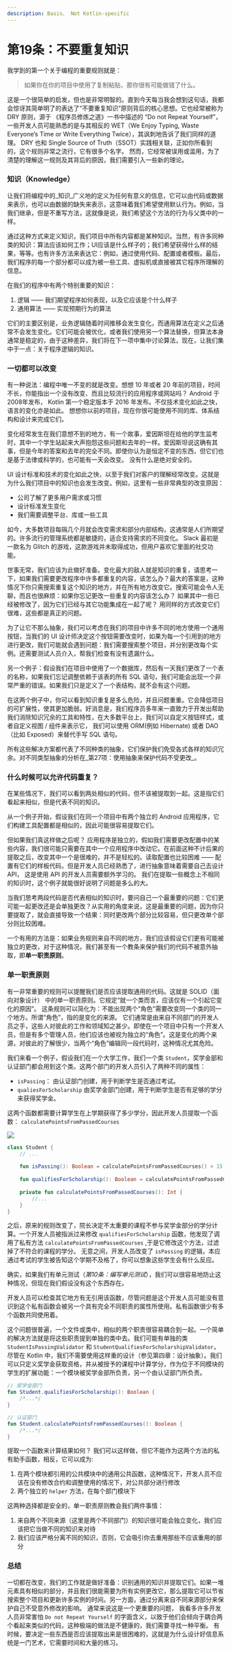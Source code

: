 ```yaml
---
description: Basis、 Not Kotlin-specific
---
```


# 第19条：不要重复知识

我学到的第一个关于编程的重要规则就是：

> 如果你在你的项目中使用了复制粘贴，那你很有可能做错了什么。

这是一个很简单的启发，但也是非常明智的。直到今天每当我会想到这句话，我都会惊讶其简单明了的表达了“不要重复知识”原则背后的核心思想。它也经常被称为 DRY 原则，源于 《程序员修炼之道》一书中描述的 “Do not Repeat Yourself”，一些开发人员可能熟悉的是与其相反的 WET（We Enjoy Typing, Waste Everyone’s Time or Write Everything Twice），其讽刺地告诉了我们同样的道理。 DRY 也和 Single Source of Truth（SSOT）实践相关联，正如你所看到的，这个规则非常之流行，它有很多个名字。 然而，它经常被误用或滥用，为了清楚的理解这一规则及其背后的原因，我们需要引入一些新的理论。

### 知识（Knowledge）

让我们将编程中的_知识_广义地的定义为任何有意义的信息，它可以由代码或数据来表示，也可以由数据的缺失来表示，这意味着我们希望使用默认行为。例如，当我们继承，但是不重写方法，这就像是说，我们希望这个方法的行为与父类中的一样。

通过这种方式来定义知识，我们项目中所有内容都是某种知识。当然，有许多同种类的知识：算法应该如何工作；UI应该是什么样子的；我们希望获得什么样的结果，等等。也有许多方法来表达它：例如，通过使用代码、配置或者模板。最后，我们程序的每一个部分都可以成为被一些工具、虚拟机或直接被其它程序所理解的信息。

在我们的程序中有两个特别重要的知识：

1. 逻辑 —— 我们期望程序如何表现，以及它应该是个什么样子
2. 通用算法 —— 实现预期行为的算法

它们的主要区别是，业务逻辑随着时间推移会发生变化，而通用算法在定义之后通常不会发生变化。它们可能会被优化，或者我们使用另一个算法替换，但算法本身通常是稳定的，由于这种差异，我们将在下一项中集中讨论算法，现在，让我们集中于一点：关于程序逻辑的知识。

### 一切都可以改变

有一种说法：编程中唯一不变的就是改变。想想 10 年或者 20 年前的项目，时间不长，你能指出一个没有改变、而且比较流行的应用程序或网站吗？ Android 于2008年发布， Kotlin 第一个稳定版本于 2016 年发布。不仅技术变化如此之快，语言的变化亦是如此。 想想你以前的项目，现在你很可能使用不同的库、体系结构和设计来完成它们。

变化经常发生在我们意想不到的地方，有一个故事，爱因斯坦在给他的学生监考时，其中一个学生站起来大声抱怨这些问题和去年的一样。爱因斯坦说这确有其事，但是今年的答案和去年的完全不同。即使你认为是恒定不变的东西，但它们也是基于法律或科学的，也可能有一天会改变。 没有什么是绝对安全的。

UI 设计标准和技术的变化如此之快，以至于我们对客户的理解经常改变。这就是为什么我们项目中的知识也会发生改变。例如，这里有一些非常典型的改变原因：

* 公司了解了更多用户需求或习惯
* 设计标准发生变化
* 我们需要调整平台、库或一些工具

如今，大多数项目每隔几个月就会改变需求和部分内部结构，这通常是人们所期望的。许多流行的管理系统都是敏捷的，适合支持需求的不同变化。 Slack 最初是一款名为 Glitch 的游戏，这款游戏并未取得成功，但用户喜欢它里面的社交功能。

世事无常，我们应该为此做好准备。变化最大的敌人就是知识的重复，请思考一下，如果我们需要更改程序中许多都重复的内容，该怎么办？最大的答案是，这种情况下你只需搜索重复这个知识的地方，并在所有地方改变它。搜索可能会令人无聊，而且也很麻烦：如果你忘记更改一些重复的内容该怎么办？ 如果其中一些已经被修改了，因为它们已经与其它功能集成在一起了呢？ 用同样的方式改变它们很难，这些都是真正的问题。

&#x20;为了让它不那么抽象，我们可以考虑在我们的项目中许多不同的地方使用一个通用按钮，当我们的 UI 设计师决定这个按钮需要改变时，如果为每一个引用到的地方进行更改，我们可能就会遇到问题：我们需要搜索整个项目，并分别更改每个实例。还需要测试人员介入，帮我们检查有没有遗漏什么。

另一个例子：假设我们在项目中使用了一个数据库，然后有一天我们更改了一个表的名称，如果我们忘记调整依赖于该表的所有 SQL 语句，我们可能会出现一个非常严重的错误。如果我们只是定义了一个表结构，就不会有这个问题。

在这两个例子中，你可以看到知识重复是多么危险，并且问题重重。它会降低项目的可扩展性，使其更加脆弱。好消息是，我们程序员多年来一直致力于开发出帮助我们消除知识冗余的工具和特性，在大多数平台上，我们可以自定义按钮样式，或者自定义视图 / 组件来表示它， 我们可以使用 ORM(例如 Hibernate) 或者 DAO（比如 Exposed）来替代手写 SQL 语句。

所有这些解决方案都代表了不同种类的抽象，它们保护我们免受各式各样的知识冗余。对不同类型抽象的分析在_第27项：使用抽象来保护代码不受更改_。

### 什么时候可以允许代码重复？

在某些情况下，我们可以看到两处相似的代码，但不该被提取到一起。这是指它们看起来相似，但是代表不同的知识。

从一个例子开始，假设我们在同一个项目中有两个独立的 Android 应用程序，它们构建工具配置都是相似的，因此可能很容易提取它们。

但如果我们真这样做之后呢？ 应用程序是独立的，假如我们需要更改配置中的某些内容，我们很可能只需要在其中一个应用程序中改动它。在前面这种不计后果的提取之后，改变其中一个是很难的，并不是轻松的。读取配置也比较困难 —— 配置有它们的样板代码，但是开发人员已经熟悉了，进行抽象意味着需要自己去设计 API， 这是使用 API 的开发人员需要额外学习的。 我们在提取一些概念上不相同的知识时，这个例子就能很好说明了问题是多么的大。

当我们思考两段代码是否代表相似的知识时，要问自己一个最重要的问题：它们更可能一起更改还是会单独更改？从实用的角度来说，这是最重要的问题，因为你只要提取了，就会直接导致一个结果：同时更改两个部分比较容易，但只更改单个部分则比较困难。

一个有用的方法是：如果业务规则来自不同的地方，我们应该假设它们更有可能被独立的更改，对于这种情况，我们甚至有一个教条来保护我们的代码不被意外抽取，即**单一职责原则**。

### 单一职责原则

有一非常重要的规则可以提醒我们是否应该提取通用的代码。这就是 SOLID（面向对象设计） 中的单一职责原则。它规定“就一个类而言，应该仅有一个引起它变化的原因”。 这条规则可以简化为：不能出现两个“角色”需要改变同一个类的同一个地方。所谓“角色”，指的是变化的来源。 它们通常是由来自不同部门的开发人员之手，这些人对彼此的工作和领域知之甚少。即使在一个项目中只有一个开发人员，但是有多个管理人员，他们应该也被视为独立的“角色”。这是变化的两个来源，对彼此的了解很少，当两个“角色”编辑同一段代码时，这种情况尤其危险。

我们来看一个例子，假设我们在一个大学工作，我们一个类 `Student`，奖学金部和认证部门都会用到这个类。这两个部门的开发人员引入了两种不同的属性：

* `isPassing`： 由认证部门创建，用于判断学生是否通过考试。
* `qualiesForScholarship` 由奖学金部门创建，用于判断学生是否有足够的学分来获得奖学金。

这两个函数都需要计算学生在上学期获得了多少学分，因此开发人员提取一个函数： `calculatePointsFromPassedCourses`

![](<../../.gitbook/assets/image (2).png>)

```kotlin
class Student {
    // ...
    
    fun isPassing(): Boolean = calculatePointsFromPassedCourses() > 15
    
    fun qualifiesForScholarship(): Boolean = calculatePointsFromPassedCourses() > 30
    
    private fun calculatePointsFromPassedCourses(): Int {
        //...
    }
}
```

之后，原来的规则改变了，院长决定不太重要的课程不参与奖学金部分的学分计算。一个开发人员被指派过来修改 `qualifiesForScholarship` 函数，他发现了调用了私有方法 `calculatePointsFromPassedCourses` ,于是它修改这个方法，过滤掉了不符合的课程的学分。 无意之间，开发人员改变了 `isPassing` 的逻辑，本应通过考试的学生被告知这个学期不及格了，你可以想象这些学生会有什么反应。

确实，如果我们有单元测试（_第10条：编写单元测试_），我们可以很容易地防止这种情况，但现在我们假设没有这个东西存在。

开发人员可以检查其它地方有无引用该函数，尽管问题是这个开发人员可能没有意识到这个私有函数会被另一个具有完全不同职责的属性所使用。私有函数很少有多个函数共同使用着。

这个问题很普遍，一个文件或类中，相似的两个职责很容易耦合到一起。一个简单的解决方法就是将这些职责提到单独的类中去。我们可能有单独的类 `StudentIsPassingValidator` 和 `StudentQualifiesForScholarshipValidator`，尽管在 Kotlin 中，我们不需要使用这样重的设计（参见第四章：设计抽象）。我们可以只定义奖学金获取资格，并从被授予的课程中计算学分，作为位于不同模块的学生的扩展功能：一个模块被奖学金部所负责，另一个由认证部门所负责。

```kotlin
// 奖学金部门
fun Student.qualifiesForScholarship(): Boolean {
    /*...*/
}

// 认证部门
fun Student.calculatePointsFromPassedCourses(): Boolean {
    /*...*/
}
```

提取一个函数来计算结果如何？ 我们可以这样做，但它不能作为这两个方法的私有助手函数，相反，它可以成为:

1. 在两个模块都引用的公共模块中的通用公共函数，这种情况下，开发人员不应该在没有修改合约和调整使用的情况下，对公共部分进行修改
2. 两个独立的 `helper` 方法，在每个部门模块下

这两种选择都是安全的，单一职责原则教会我们两件事情：

1. 来自两个不同来源（这里是两个不同部门）的知识很可能会独立变化，我们应该把它当做不同的知识来对待
2. 我们应该严格分离不同的知识，否则，它会吸引你去重用那些不应该重用的部分

### 总结

一切都在改变，我们的工作就是做好准备：识别通用的知识并提取它们。如果一堆元素具有相似的部分，并且我们很能需要为所有实例更改它，那么提取它可以节省搜索整个项目和更新许多实例的时间。另一方面，通过分离来自不同来源部分来保护自己不受意外修改的影响。 通常来说这是一个更重要的问题， 我看多许多开发人员非常害怕 `Do not Repeat Yourself` 的字面含义，以致于他们会倾向于耦合两个看起来类似的代码，这种极端的做法是不健康的，我们需要寻找一种平衡。 有时候，要决定一些东西是否应该提取出来是很困难的，这就是为什么设计好信息系统是一门艺术，它需要时间和大量的练习。
